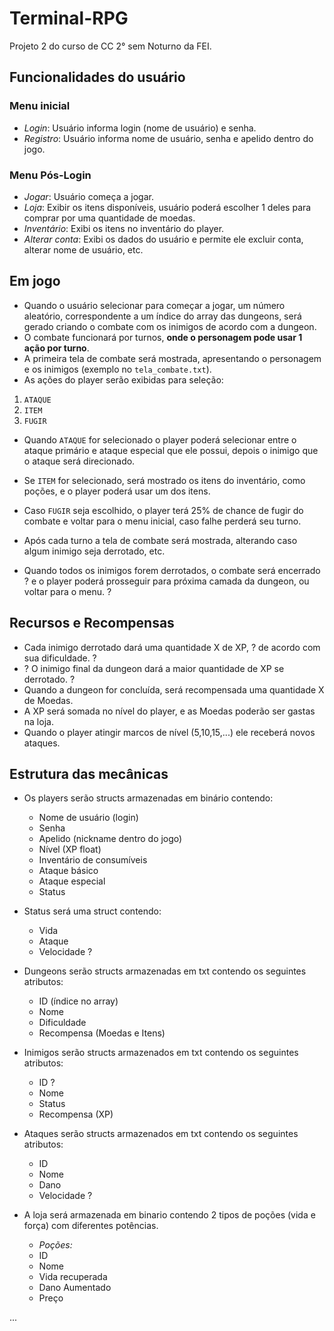 # Terminal-RPG

Projeto 2 do curso de CC 2° sem Noturno da FEI.

## Funcionalidades do usuário

### Menu inicial

- _Login_: Usuário informa login (nome de usuário) e senha.
- _Registro_: Usuário informa nome de usuário, senha e apelido dentro do jogo.

### Menu Pós-Login

- _Jogar_: Usuário começa a jogar.
- _Loja_: Exibir os itens disponíveis, usuário poderá escolher 1 deles para comprar por uma quantidade de moedas.
- _Inventário_: Exibi os itens no inventário do player.
- _Alterar conta_: Exibi os dados do usuário e permite ele excluir conta, alterar nome de usuário, etc.

## Em jogo

- Quando o usuário selecionar para começar a jogar, um número aleatório, correspondente a um índice do array das dungeons, será gerado criando o combate com os inimigos de acordo com a dungeon.
- O combate funcionará por turnos, **onde o personagem pode usar 1 ação por turno**.
- A primeira tela de combate será mostrada, apresentando o personagem e os inimigos (exemplo no `tela_combate.txt`).
- As ações do player serão exibidas para seleção:

1. `ATAQUE`
2. `ITEM`
3. `FUGIR`

- Quando `ATAQUE` for selecionado o player poderá selecionar entre o ataque primário e ataque especial que ele possui, depois o inimigo que o ataque será direcionado.
- Se `ITEM` for selecionado, será mostrado os itens do inventário, como poções, e o player poderá usar um dos itens.
- Caso `FUGIR` seja escolhido, o player terá 25% de chance de fugir do combate e voltar para o menu inicial, caso falhe perderá seu turno.

- Após cada turno a tela de combate será mostrada, alterando caso algum inimigo seja derrotado, etc.
- Quando todos os inimigos forem derrotados, o combate será encerrado ? e o player poderá prosseguir para próxima camada da dungeon, ou voltar para o menu. ?

## Recursos e Recompensas

- Cada inimigo derrotado dará uma quantidade X de XP, ? de acordo com sua dificuldade. ?
- ? O inimigo final da dungeon dará a maior quantidade de XP se derrotado. ?
- Quando a dungeon for concluída, será recompensada uma quantidade X de Moedas.
- A XP será somada no nível do player, e as Moedas poderão ser gastas na loja.
- Quando o player atingir marcos de nível (5,10,15,...) ele receberá novos ataques.

## Estrutura das mecânicas

- Os players serão structs armazenadas em binário contendo: <br>

  - Nome de usuário (login) <br>
  - Senha <br>
  - Apelido (nickname dentro do jogo) <br>
  - Nível (XP float) <br>
  - Inventário de consumíveis <br>
  - Ataque básico
  - Ataque especial
  - Status <br>

- Status será uma struct contendo: <br>

  - Vida <br>
  - Ataque <br>
  - Velocidade ? <br>

- Dungeons serão structs armazenadas em txt contendo os seguintes atributos: <br>

  - ID (índice no array) <br>
  - Nome <br>
  - Dificuldade <br>
  - Recompensa (Moedas e Itens) <br>

- Inimigos serão structs armazenados em txt contendo os seguintes atributos: <br>

  - ID ? <br>
  - Nome <br>
  - Status <br>
  - Recompensa (XP) <br>

- Ataques serão structs armazenados em txt contendo os seguintes atributos: <br>

  - ID <br>
  - Nome <br>
  - Dano <br>
  - Velocidade ? <br>

- A loja será armazenada em binario contendo 2 tipos de poções (vida e força) com diferentes potências. <br>

  - _Poções:_ <br>
  - ID <br>
  - Nome <br>
  - Vida recuperada <br>
  - Dano Aumentado <br>
  - Preço <br>

...
